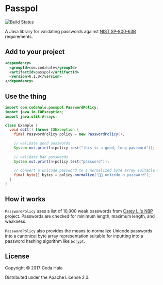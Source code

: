 # Passpol

[![Build Status](https://secure.travis-ci.org/codahale/passpol.svg)](http://travis-ci.org/codahale/passpol)

A Java library for validating passwords against [NIST SP-800-63B](https://pages.nist.gov/800-63-3/)
requirements.

## Add to your project

```xml
<dependency>
  <groupId>com.codahale</groupId>
  <artifactId>passpol</artifactId>
  <version>0.1.0</version>
</dependency>
```

## Use the thing

```java
import com.codahale.passpol.PasswordPolicy;
import java.io.IOException;
import java.util.Arrays;

class Example {
  void doIt() throws IOException {
    final PasswordPolicy policy = new PasswordPolicy();
    
    // validate good passwords
    System.out.println(policy.test("this is a good, long password")); 
    
    // validate bad passwords
    System.out.println(policy.test("password"));
    
    // convert a unicode password to a normalized byte array suitable for hashing
    final byte[] bytes = policy.normalize("✊🏻 unicode 🔥 password");
  } 
}
```

## How it works

`PasswordPolicy` uses a list of 10,000 weak passwords from [Carey Li's
NBP](https://cry.github.io/nbp/) project. Passwords are checked for minimum length, maximum length,
and weakness.

`PasswordPolicy` also provides the means to normalize Unicode passwords into a canonical byte array
representation suitable for inputting into a password hashing algorithm like `bcrypt`.

## License

Copyright © 2017 Coda Hale

Distributed under the Apache License 2.0.
